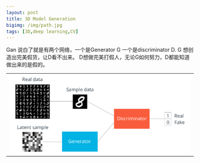 ```yaml
---
layout: post
title: 3D Model Generation
bigimg: /img/path.jpg
tags: [3D,deep learning,CV]
---
```

Gan 说白了就是有两个网络，一个是Generator G 一个是discriminator D. G 想创造出完美假货，让D看不出来。 D想做完美打假人，无论G如何努力，D都能知道
做出来的是假的。
<table width="100%">
<tr>
<td><img src="/img/gan11.png" alt="None" ></td>
</tr>
<tr>


